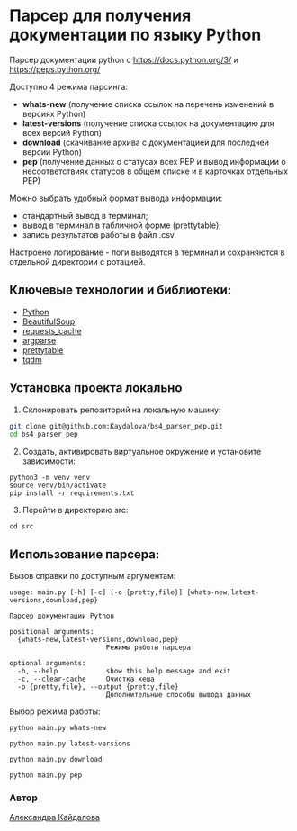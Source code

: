 # Парсер для получения документации по языку Python
Парсер документации python c https://docs.python.org/3/ и https://peps.python.org/

Доступно 4 режима парсинга:
- **whats-new** (получение списка ссылок на перечень изменений в версиях Python)
- **latest-versions** (получение списка ссылок на документацию для всех версий Python)
- **download** (скачивание архива с документацией для последней версии Python)
- **pep** (получение данных о статусах всех PEP и вывод информации о несоответствиях статусов в общем списке и в карточках отдельных PEP)

Можно выбрать удобный формат вывода информации:
- стандартный вывод в терминал;
- вывод в терминал в табличной форме (prettytable);
- запись результатов работы в файл .csv.

Настроено логирование - логи выводятся в терминал и сохраняются в отдельной директории с ротацией.

## Ключевые технологии и библиотеки:
- [Python](https://www.python.org/)
- [BeautifulSoup](https://pypi.org/project/beautifulsoup4/)
- [requests_cache](https://pypi.org/project/requests-cache/)
- [argparse](https://docs.python.org/3/library/argparse.html)
- [prettytable](https://pypi.org/project/prettytable/)
- [tqdm](https://pypi.org/project/tqdm/)
## Установка проекта локально
1. Склонировать репозиторий на локальную машину:
```bash
git clone git@github.com:Kaydalova/bs4_parser_pep.git
cd bs4_parser_pep
```
2. Создать, активировать виртуальное окружение и установите зависимости:
```
python3 -m venv venv
source venv/bin/activate
pip install -r requirements.txt
```
3. Перейти в директорию src:
```
cd src
```

## Использование парсера:

Вызов справки по доступным аргументам:
```
usage: main.py [-h] [-c] [-o {pretty,file}] {whats-new,latest-versions,download,pep}

Парсер документации Python

positional arguments:
  {whats-new,latest-versions,download,pep}
                        Режимы работы парсера

optional arguments:
  -h, --help            show this help message and exit
  -c, --clear-cache     Очистка кеша
  -o {pretty,file}, --output {pretty,file}
                        Дополнительные способы вывода данных
```

Выбор режима работы:
```
python main.py whats-new
```
```
python main.py latest-versions
```
```
python main.py download
```
```
python main.py pep
```

### Автор
[Александра Кайдалова](https://t.me/kaydalova)






